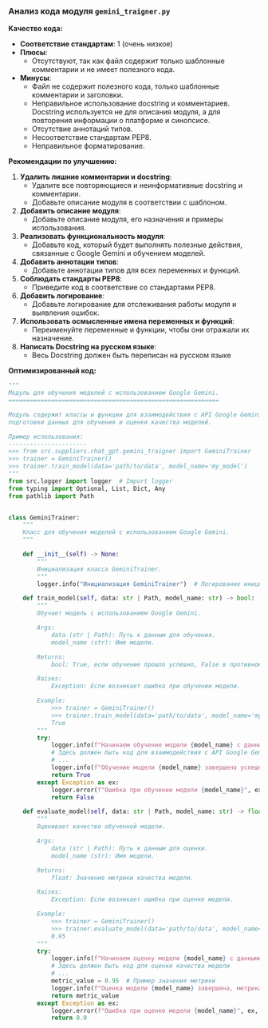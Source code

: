 ### **Анализ кода модуля `gemini_traigner.py`**

**Качество кода:**

- **Соответствие стандартам**: 1 (очень низкое)
- **Плюсы**:
    - Отсутствуют, так как файл содержит только шаблонные комментарии и не имеет полезного кода.
- **Минусы**:
    - Файл не содержит полезного кода, только шаблонные комментарии и заголовки.
    - Неправильное использование docstring и комментариев. Docstring используется не для описания модуля, а для повторения информации о платформе и синопсисе.
    - Отсутствие аннотаций типов.
    - Несоответствие стандартам PEP8.
    - Неправильное форматирование.

**Рекомендации по улучшению:**

1.  **Удалить лишние комментарии и docstring**:
    - Удалите все повторяющиеся и неинформативные docstring и комментарии.
    - Добавьте описание модуля в соответствии с шаблоном.
2.  **Добавить описание модуля**:
    - Добавьте описание модуля, его назначения и примеры использования.
3.  **Реализовать функциональность модуля**:
    - Добавьте код, который будет выполнять полезные действия, связанные с Google Gemini и обучением моделей.
4.  **Добавить аннотации типов**:
    - Добавьте аннотации типов для всех переменных и функций.
5.  **Соблюдать стандарты PEP8**:
    - Приведите код в соответствие со стандартами PEP8.
6.  **Добавить логирование**:
    - Добавьте логирование для отслеживания работы модуля и выявления ошибок.
7.  **Использовать осмысленные имена переменных и функций**:
    - Переименуйте переменные и функции, чтобы они отражали их назначение.
8.  **Написать Docstring на русском языке**:
    - Весь Docstring должен быть переписан на русском языке

**Оптимизированный код:**

```python
"""
Модуль для обучения моделей с использованием Google Gemini.
===========================================================

Модуль содержит классы и функции для взаимодействия с API Google Gemini,
подготовки данных для обучения и оценки качества моделей.

Пример использования:
----------------------
>>> from src.suppliers.chat_gpt.gemini_traigner import GeminiTrainer
>>> trainer = GeminiTrainer()
>>> trainer.train_model(data='path/to/data', model_name='my_model')
"""
from src.logger import logger  # Import logger
from typing import Optional, List, Dict, Any
from pathlib import Path


class GeminiTrainer:
    """
    Класс для обучения моделей с использованием Google Gemini.
    """

    def __init__(self) -> None:
        """
        Инициализация класса GeminiTrainer.
        """
        logger.info("Инициализация GeminiTrainer")  # Логирование инициализации

    def train_model(self, data: str | Path, model_name: str) -> bool:
        """
        Обучает модель с использованием Google Gemini.

        Args:
            data (str | Path): Путь к данным для обучения.
            model_name (str): Имя модели.

        Returns:
            bool: True, если обучение прошло успешно, False в противном случае.

        Raises:
            Exception: Если возникает ошибка при обучении модели.

        Example:
            >>> trainer = GeminiTrainer()
            >>> trainer.train_model(data='path/to/data', model_name='my_model')
            True
        """
        try:
            logger.info(f"Начинаем обучение модели {model_name} с данными из {data}")  # Логирование начала обучения
            # Здесь должен быть код для взаимодействия с API Google Gemini и обучения модели
            # ...
            logger.info(f"Обучение модели {model_name} завершено успешно")  # Логирование успешного завершения
            return True
        except Exception as ex:
            logger.error(f"Ошибка при обучении модели {model_name}", ex, exc_info=True)  # Логирование ошибки
            return False

    def evaluate_model(self, data: str | Path, model_name: str) -> float:
        """
        Оценивает качество обученной модели.

        Args:
            data (str | Path): Путь к данным для оценки.
            model_name (str): Имя модели.

        Returns:
            float: Значение метрики качества модели.

        Raises:
            Exception: Если возникает ошибка при оценке модели.

        Example:
            >>> trainer = GeminiTrainer()
            >>> trainer.evaluate_model(data='path/to/data', model_name='my_model')
            0.95
        """
        try:
            logger.info(f"Начинаем оценку модели {model_name} с данными из {data}")  # Логирование начала оценки
            # Здесь должен быть код для оценки качества модели
            # ...
            metric_value = 0.95  # Пример значения метрики
            logger.info(f"Оценка модели {model_name} завершена, метрика: {metric_value}")  # Логирование результата оценки
            return metric_value
        except Exception as ex:
            logger.error(f"Ошибка при оценке модели {model_name}", ex, exc_info=True)  # Логирование ошибки
            return 0.0
